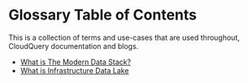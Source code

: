 # Glossary Table of Contents

This is a collection of terms and use-cases that are used throughout,  CloudQuery documentation and blogs.

- [What is The Modern Data Stack?](./what-is-the-modern-data-stack)
- [What is Infrastructure Data Lake](./what-is-infrastructure-data-lake.mdx)
